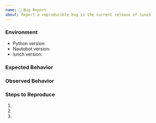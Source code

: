 ```yaml
---
name: 🐛 Bug Report
about: Report a reproducible bug in the current release of lunch
---
```


### Environment
* Python version:  <!-- Example: 3.11.4 -->
* Nautobot version:  <!-- Example: 2.0.0 -->
* lunch version:  <!-- Example: 1.0.0 -->

<!-- What did you expect to happen? -->
### Expected Behavior


<!-- What happened instead? -->
### Observed Behavior

<!--
    Describe in detail the exact steps that someone else can take to reproduce
    this bug using the current release.
-->
### Steps to Reproduce
1.
2.
3.
